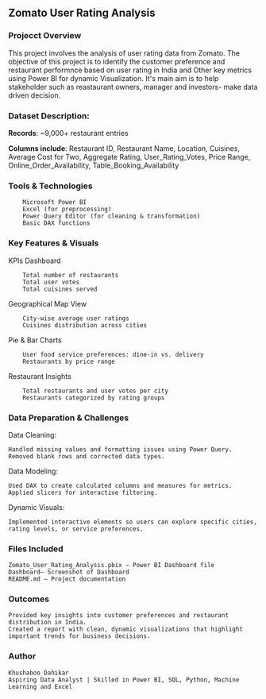 ## Zomato User Rating Analysis

### Projecct Overview
This project involves the analysis of user rating data from Zomato. The objective of this project is to identify the customer preference and restaurant performnce based on user rating  in India and Other key metrics using Power BI for dynamic Visualization. It's main aim is to help stakeholder such as reastaurant owners, manager and investors- make data driven decision.

### Dataset Description:

**Records**: ~9,000+ restaurant entries

**Columns include**: Restaurant ID, Restaurant Name, Location, Cuisines, Average Cost for Two, Aggregate Rating, User_Rating_Votes, Price Range, Online_Order_Availability, Table_Booking_Availability

### Tools & Technologies
        Microsoft Power BI
	    Excel (for preprocessing)
        Power Query Editor (for cleaning & transformation)
	    Basic DAX functions

### Key Features & Visuals

KPIs Dashboard

		Total number of restaurants
		Total user votes
		Total cuisines served

Geographical Map View

		City-wise average user ratings
		Cuisines distribution across cities

Pie & Bar Charts

		User food service preferences: dine-in vs. delivery
		Restaurants by price range

Restaurant Insights

		Total restaurants and user votes per city
		Restaurants categorized by rating groups

### Data Preparation & Challenges

Data Cleaning:

	Handled missing values and formatting issues using Power Query.
	Removed blank rows and corrected data types.

Data Modeling:

	Used DAX to create calculated columns and measures for metrics.
	Applied slicers for interactive filtering.

Dynamic Visuals:

	Implemented interactive elements so users can explore specific cities, rating levels, or service preferences.

### Files Included

	Zomato_User_Rating_Analysis.pbix – Power BI Dashboard file 
	Dashboard– Screenshot of Dashboard
	README.md – Project documentation

### Outcomes

	Provided key insights into customer preferences and restaurant distribution in India.
	Created a report with clean, dynamic visualizations that highlight important trends for business decisions.

### Author

	Khushaboo Dahikar
	Aspiring Data Analyst | Skilled in Power BI, SQL, Python, Machine Learning and Excel

